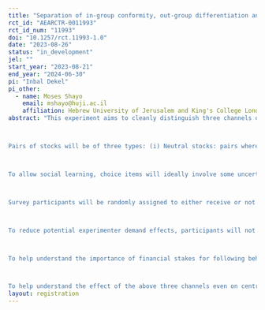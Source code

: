 ```yaml
---
title: "Separation of in-group conformity, out-group differentiation and social learning (Experiment 3)"
rct_id: "AEARCTR-0011993"
rct_id_num: "11993"
doi: "10.1257/rct.11993-1.0"
date: "2023-08-26"
status: "in_development"
jel: ""
start_year: "2023-08-21"
end_year: "2024-06-30"
pi: "Inbal Dekel"
pi_other:
  - name: Moses Shayo
    email: mshayo@huji.ac.il
    affiliation: Hebrew University of Jerusalem and King's College London
abstract: "This experiment aims to cleanly distinguish three channels of social influence: (1) conformity to in-group norms, (2) differentiation from out-group norms, and (3) social learning. It will examine the relative importance of the three channels under different settings, and use that distinction to help clarify how norms change. To this end, Indian participants (primarily from Uttar Pradesh) and Pakistani participants will be recruited from large Internet panels. Participants will be asked to privately make a series of binary choices. One set of choices will involve choosing one stock from a given pair, where the participant’s payoff depends on the subsequent performance of the stocks. Stakes will be substantial, on the order of a daily wage, and will vary across participants. Participants will also be asked for their opinions on a variety of social and economic issues. 

Pairs of stocks will be of three types: (i) Neutral stocks: pairs where both stocks are of firms based in the USA. (ii) National stocks, same country: pairs where both stocks are of firms based in one of the two surveyed countries, either India or Pakistan, and where company names clearly indicate that they are based in that specific country. Thus, nationality is made more salient, and in addition, participants from the relevant companies’ country are likely to be perceived as having more stock-related knowledge. (iii) National stocks, different countries: pairs where one stock is of a firm based in India, and the other stock is of a firm based in Pakistan. This will allow testing for home (ingroup) bias in stock picking, and examine how this bias interacts with ingroup conformity, outgroup differentiation and learning.  

To allow social learning, choice items will ideally involve some uncertainty about their intrinsic value. Items will be selected based on preliminary surveys in both countries, and to the extent possible will be chosen to reduce preexisting cross-country differences in dispositions, and beliefs about group norms. In addition, some items will be selected from the World Values Survey (WVS), based on surveys already conducted in India and Pakistan. Items will be chosen to reduce as much as possible preexisting cross-country differences in dispositions and group norms.

Survey participants will be randomly assigned to either receive or not receive information about the choices of previous participants. Those who receive social information will be matched with a random sample from each nationality group participating in the preliminary surveys (or, as appropriate, the WVS). Before making each choice, they will be informed of the descriptive norms prevailing in the samples of nationality groups assigned to them. Comparing the choices of survey participants observing different (or no) combinations of in-group and out-group norms, will allow us to disentangle the three channels of social influence. 

To reduce potential experimenter demand effects, participants will not be told that this is a study about group norms or group behavior, and will not be asked about their attachment to the groups prior to making their choices. They will only be informed that this is part of an international study, that they will be given information on choices made by participants in studies that were already conducted in two countries, and that they would be informed about where these previous studies were conducted. 

To help understand the importance of financial stakes for following behavior, we will vary the stakes in the stock choices across participants. 

To help understand the effect of the above three channels even on central, and possibly deeply-held, views and opinions, we will include in this study questions from the WVS. Unlike policies chosen from our own preliminary survey, the perceptions of social norms in these matters will not be tightly controlled by the experimenter, and may not be significantly affected by the social information we provide. Participants may also be less uncertain about their views on such matters, and hence less likely to rely on the information we provide. Nonetheless, it is of interest to study whether any of the above three channels can be detected using our methodology even for such issues. "
layout: registration
---
```


